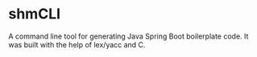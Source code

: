 # shmCLI
A command line tool for generating Java Spring Boot boilerplate code. It was built with the help of lex/yacc and C. 
